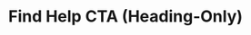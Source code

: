 ---
layout: pattern
categories: [patterns, card]
title: Find Help CTA (Heading-Only)
type: [detail-page]
permalink: /patterns/card/cta-help-heading/
variations: 
description: |
   This layout allows for an image with padding. For this layout use the  ```usa-card__media--inset```  on the media class. The example in the html below shows how to apply. _see more details on functionality on the [default card](/patterns/card) page_
overview: This layout allows for an image with padding.

usa-link:
specification: 
spec:
jekyll: |

  "{% include patterns/card/card-cta-help-heading-jk.md %}"
### Paths to view design and code... 
## designimg: can be used to show an image of the design until a coded version can be created. The htmlpath & csspath should be located in the pattens folder. Read more about creating coded components in /docs/creating-patterns 
# designimg: 
htmlpath: patterns/card/card-cta-help-heading.md
csspath: patterns/card/index.scss
---